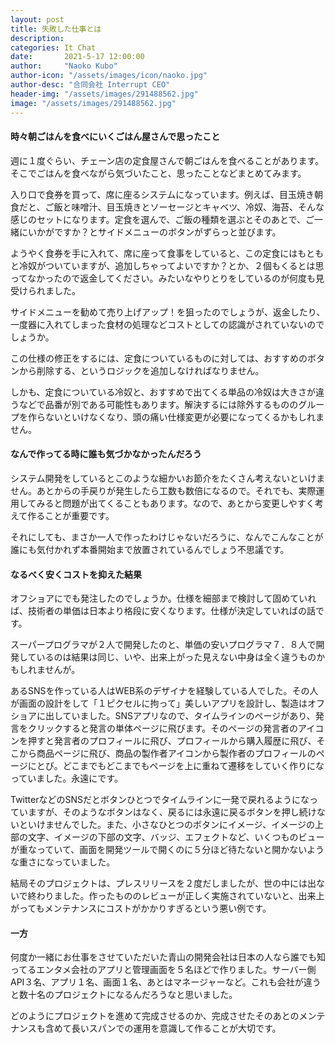 ```yaml
---
layout: post
title: 失敗した仕事とは
description: 
categories: It Chat
date:       2021-5-17 12:00:00
author:     "Naoko Kubo"
author-icon: "/assets/images/icon/naoko.jpg"
author-desc: "合同会社 Interrupt CEO"
header-img: "/assets/images/291488562.jpg"
image: "/assets/images/291488562.jpg"
---
```


<h4 class="blogtitle">時々朝ごはんを食べにいくごはん屋さんで思ったこと</h4>
<p>週に１度ぐらい、チェーン店の定食屋さんで朝ごはんを食べることがあります。そこでごはんを食べながら気づいたこと、思ったことなどまとめてみます。</p>
<p>入り口で食券を買って、席に座るシステムになっています。例えば、目玉焼き朝食だと、ご飯と味噌汁、目玉焼きとソーセージとキャベツ、冷奴、海苔、そんな感じのセットになります。定食を選んで、ご飯の種類を選ぶとそのあとで、ご一緒にいかがですか？とサイドメニューのボタンがずらっと並びます。</p>
<p>ようやく食券を手に入れて、席に座って食事をしていると、この定食にはもともと冷奴がついていますが、追加しちゃってよいですか？とか、２個もくるとは思ってなかったので返金してください。みたいなやりとりをしているのが何度も見受けられました。</p>
<p>サイドメニューを勧めて売り上げアップ！を狙ったのでしょうが、返金したり、一度器に入れてしまった食材の処理などコストとしての認識がされていないのでしょうか。</p>
<p>この仕様の修正をするには、定食についているものに対しては、おすすめのボタンから削除する、というロジックを追加しなければなりません。</p>
<p>しかも、定食についている冷奴と、おすすめで出てくる単品の冷奴は大きさが違うなどで品番が別である可能性もあります。解決するには除外するもののグループを作らないといけなくなり、頭の痛い仕様変更が必要になってくるかもしれません。</p>
<h4 class="blogtitle">なんで作ってる時に誰も気づかなかったんだろう</h4>
<p>システム開発をしているとこのような細かいお節介をたくさん考えないといけません。あとからの手戻りが発生したら工数も数倍になるので。それでも、実際運用してみると問題が出てくることもあります。なので、あとから変更しやすく考えて作ることが重要です。</p>
<p>それにしても、まさか一人で作ったわけじゃないだろうに、なんでこんなことが誰にも気付かれず本番開始まで放置されているんでしょう不思議です。</p>
<h4 class="blogtitle">なるべく安くコストを抑えた結果</h4>
<p>オフショアにでも発注したのでしょうか。仕様を細部まで検討して固めていれば、技術者の単価は日本より格段に安くなります。仕様が決定していればの話です。</p>
<p>スーパープログラマが２人で開発したのと、単価の安いプログラマ７．８人で開発しているのは結果は同じ、いや、出来上がった見えない中身は全く違うものかもしれませんが。</p>
<p>あるSNSを作っている人はWEB系のデザイナを経験している人でした。その人が画面の設計をして「１ピクセルに拘って」美しいアプリを設計し、製造はオフショアに出していました。SNSアプリなので、タイムラインのページがあり、発言をクリックすると発言の単体ページに飛びます。そのページの発言者のアイコンを押すと発言者のプロフィールに飛び、プロフィールから購入履歴に飛び、そこから商品ページに飛び、商品の製作者アイコンから製作者のプロフィールのページにとび。どこまでもどこまでもページを上に重ねて遷移をしていく作りになっていました。永遠にです。</p>
<p>TwitterなどのSNSだとボタンひとつでタイムラインに一発で戻れるようになっていますが、そのようなボタンはなく、戻るには永遠に戻るボタンを押し続けないといけませんでした。また、小さなひとつのボタンにイメージ、イメージの上部の文字、イメージの下部の文字、バッジ、エフェクトなど、いくつものビューが重なっていて、画面を開発ツールで開くのに５分ほど待たないと開かないような重さになっていました。</p>
<p>結局そのプロジェクトは、プレスリリースを２度だしましたが、世の中には出ないで終わりました。作ったもののレビューが正しく実施されていないと、出来上がってもメンテナンスにコストがかかりすぎるという悪い例です。</p>
<h4 class="blogtitle">一方</h4>
<p>何度か一緒にお仕事をさせていただいた青山の開発会社は日本の人なら誰でも知ってるエンタメ会社のアプリと管理画面を５名ほどで作りました。サーバー側API３名、アプリ１名、画面１名、あとはマネージャーなど。これも会社が違うと数十名のプロジェクトになるんだろうなと思いました。</p>
<p>どのようにプロジェクトを進めて完成させるのか、完成させたそのあとのメンテナンスも含めて長いスパンでの運用を意識して作ることが大切です。</p>
